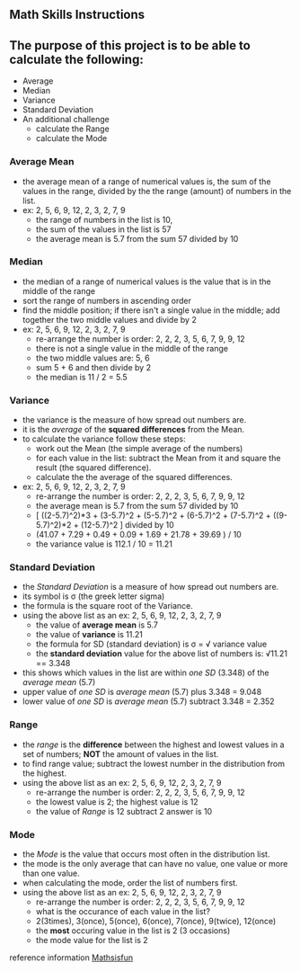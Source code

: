 ## Math Skills Instructions

## The purpose of this project is to be able to calculate the following:

*   Average
*   Median
*   Variance
*   Standard Deviation
*   An additional challenge
    *   calculate the Range
    *   calculate the Mode

### Average Mean
*   the average mean of a range of numerical values is, the sum of the values in the range, divided by the the range (amount) of numbers in the list.
*   ex: 2, 5, 6, 9, 12, 2, 3, 2, 7, 9
    *   the range of numbers in the list is 10,
    *   the sum of the values in the list is 57
    *   the average mean is 5.7 from the sum 57 divided by 10

### Median
*   the median of a range of numerical values is the value that is in the middle of the range
*   sort the range of numbers in ascending order
*   find the middle position; if there isn't a single value in the middle; add together the two middle values and divide by 2
*   ex: 2, 5, 6, 9, 12, 2, 3, 2, 7, 9
    *   re-arrange the number is order: 2, 2, 2, 3, 5, 6, 7, 9, 9, 12
    *   there is not a single value in the middle of the range
    *   the two middle values are: 5, 6
    *   sum 5 + 6 and then divide by 2
    *   the median is 11 / 2 = 5.5

### Variance
*   the variance is the measure of how spread out numbers are.
*   it is the *average* of the **squared differences** from the Mean.
*   to calculate the variance follow these steps:
    *   work out the Mean (the simple average of the numbers)
    *   for each value in the list: subtract the Mean from it and square the result (the squared difference).
    *   calculate the the average of the squared differences.
*   ex: 2, 5, 6, 9, 12, 2, 3, 2, 7, 9
    *   re-arrange the number is order: 2, 2, 2, 3, 5, 6, 7, 9, 9, 12
    *   the average mean is 5.7 from the sum 57 divided by 10
    *   [ ((2-5.7)^2)*3 + (3-5.7)^2 + (5-5.7)^2 + (6-5.7)^2 + (7-5.7)^2 + ((9-5.7)^2)*2 + (12-5.7)^2 ] divided by 10
    *   (41.07 + 7.29 + 0.49 + 0.09 + 1.69 + 21.78 + 39.69 ) / 10
    *   the variance value is 112.1 / 10 = 11.21

### Standard Deviation
*   the *Standard Deviation*  is a measure of how spread out numbers are.
*   its symbol is σ (the greek letter sigma)
*   the formula is the square root of the Variance.
*   using the above list as an ex: 2, 5, 6, 9, 12, 2, 3, 2, 7, 9
    *   the value of **average mean** is 5.7
    *   the value of **variance** is 11.21
    *   the formula for SD (standard deviation) is σ = √ variance value
    *   the **standard deviation** value for the above list of numbers is: √11.21 == 3.348
*   this shows which values in the list are within *one SD* (3.348) of the *average mean* (5.7)
*   upper value of *one SD* is *average mean* (5.7) plus 3.348 = 9.048
*   lower value of *one SD* is *average mean* (5.7) subtract 3.348 = 2.352

### Range
*   the *range*  is the **difference** between the highest and lowest values in a set of numbers; **NOT** the amount of values in the list.
*   to find range value; subtract the lowest number in the distribution from the highest.
*   using the above list as an ex: 2, 5, 6, 9, 12, 2, 3, 2, 7, 9
    *   re-arrange the number is order: 2, 2, 2, 3, 5, 6, 7, 9, 9, 12
    *   the lowest value is 2; the highest value is 12
    *   the value of *Range* is 12 subtract 2 answer is 10

### Mode
*   the *Mode*  is the value that occurs most often in the distribution list.
*   the mode is the only average that can have no value, one value or more than one value.
*   when calculating the mode, order the list of numbers first.
*   using the above list as an ex: 2, 5, 6, 9, 12, 2, 3, 2, 7, 9
    *   re-arrange the number is order: 2, 2, 2, 3, 5, 6, 7, 9, 9, 12
    *   what is the occurance of each value in the list?
    *   2(3times), 3(once), 5(once), 6(once), 7(once), 9(twice), 12(once)
    *   the **most** occuring value in the list is 2 (3 occasions)
    *   the mode value for the list is 2

reference information [Mathsisfun](https://www.mathsisfun.com)
